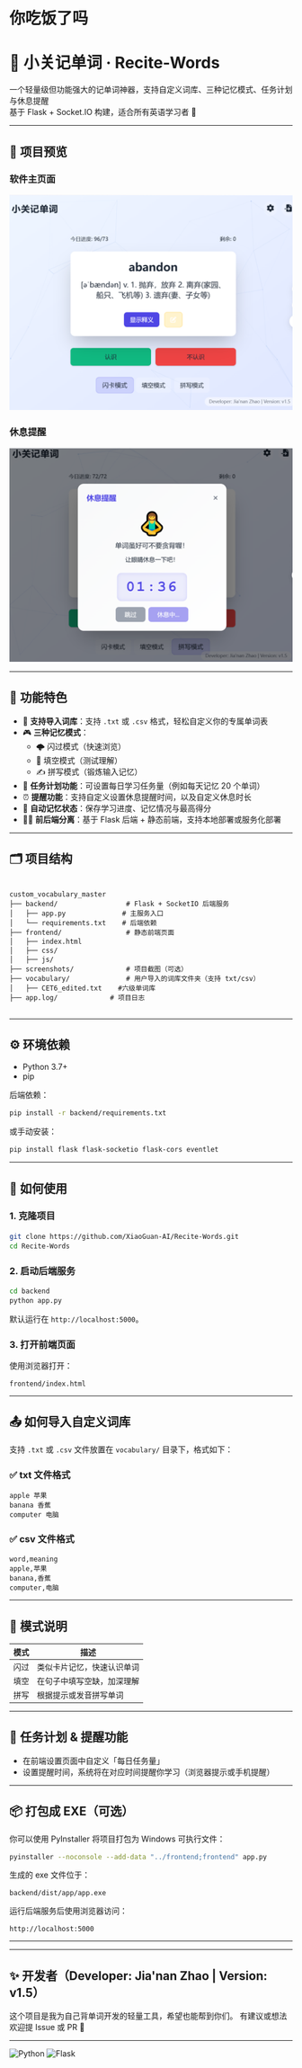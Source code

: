 # 你吃饭了吗

# 🧠 小关记单词 · Recite-Words

一个轻量级但功能强大的记单词神器，支持自定义词库、三种记忆模式、任务计划与休息提醒  
基于 Flask + Socket.IO 构建，适合所有英语学习者 🎯

---

## 📸 项目预览

### 软件主页面
![image](custom_vocabulary_master/screenshots/1.png)

### 休息提醒
![image](custom_vocabulary_master/screenshots/2.png)


---

## 🚀 功能特色

- 📂 **支持导入词库**：支持 `.txt` 或 `.csv` 格式，轻松自定义你的专属单词表
- 🎮 **三种记忆模式**：
  - 🌩️ 闪过模式（快速浏览）
  - 🧩 填空模式（测试理解）
  - ✍️ 拼写模式（锻炼输入记忆）
- 📅 **任务计划功能**：可设置每日学习任务量（例如每天记忆 20 个单词）
- ⏰ **提醒功能**：支持自定义设置休息提醒时间，以及自定义休息时长
- 🧠 **自动记忆状态**：保存学习进度、记忆情况与最高得分
- 🧑‍💻 **前后端分离**：基于 Flask 后端 + 静态前端，支持本地部署或服务化部署

---

## 🗂️ 项目结构

```

custom_vocabulary_master
├── backend/                 # Flask + SocketIO 后端服务
│   ├── app.py              # 主服务入口
│   └── requirements.txt    # 后端依赖
├── frontend/                # 静态前端页面
│   ├── index.html
│   ├── css/
│   ├── js/
├── screenshots/             # 项目截图（可选）
├── vocabulary/              # 用户导入的词库文件夹（支持 txt/csv）
│   ├── CET6_edited.txt    #六级单词库  
├── app.log/             # 项目日志


````

---

## ⚙️ 环境依赖

- Python 3.7+
- pip

后端依赖：
```bash
pip install -r backend/requirements.txt
````

或手动安装：

```bash
pip install flask flask-socketio flask-cors eventlet
```

---

## 🔧 如何使用

### 1. 克隆项目

```bash
git clone https://github.com/XiaoGuan-AI/Recite-Words.git
cd Recite-Words
```

### 2. 启动后端服务

```bash
cd backend
python app.py
```

默认运行在 `http://localhost:5000`。

### 3. 打开前端页面

使用浏览器打开：

```
frontend/index.html
```

---

## 📤 如何导入自定义词库

支持 `.txt` 或 `.csv` 文件放置在 `vocabulary/` 目录下，格式如下：

### ✅ txt 文件格式

```
apple 苹果
banana 香蕉
computer 电脑
```

### ✅ csv 文件格式

```csv
word,meaning
apple,苹果
banana,香蕉
computer,电脑
```

---

## 🧠 模式说明

| 模式 | 描述            |
| -- | ------------- |
| 闪过 | 类似卡片记忆，快速认识单词 |
| 填空 | 在句子中填写空缺，加深理解 |
| 拼写 | 根据提示或发音拼写单词   |

---

## 📅 任务计划 & 提醒功能

* 在前端设置页面中自定义「每日任务量」
* 设置提醒时间，系统将在对应时间提醒你学习（浏览器提示或手机提醒）

---

## 📦 打包成 EXE（可选）

你可以使用 PyInstaller 将项目打包为 Windows 可执行文件：

```bash
pyinstaller --noconsole --add-data "../frontend;frontend" app.py
```

生成的 exe 文件位于：

```
backend/dist/app/app.exe
```

运行后端服务后使用浏览器访问：

```
http://localhost:5000
```

---

---

## ✨ 开发者（Developer: Jia'nan Zhao | Version: v1.5）

这个项目是我为自己背单词开发的轻量工具，希望也能帮到你们。
有建议或想法欢迎提 Issue 或 PR 🙌

---

![Python](https://img.shields.io/badge/python-3.7%2B-blue)
![Flask](https://img.shields.io/badge/framework-Flask-yellow)


```


